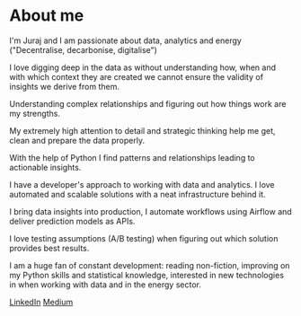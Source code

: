 # About me

I'm Juraj and I am passionate about data, analytics and energy ("Decentralise, decarbonise, digitalise")

I love digging deep in the data as without understanding how, when and with which context they are created we cannot ensure the validity of insights we derive from them.

Understanding complex relationships and figuring out how things work are my strengths.

My extremely high attention to detail and strategic thinking help me get, clean and prepare the data properly.

With the help of Python I find patterns and relationships leading to actionable insights.

I have a developer's approach to working with data and analytics. I love automated and scalable solutions with a neat infrastructure behind it.

I bring data insights into production, I automate workflows using Airflow and deliver prediction models as APIs.

I love testing assumptions (A/B testing) when figuring out which solution provides best results.

I am a huge fan of constant development: reading non-fiction, improving on my Python skills and statistical knowledge, interested in new technologies in when working with data and in the energy sector.

[LinkedIn](https://www.linkedin.com/in/juraj-palka/)
[Medium](https://juri-pp.medium.com/)